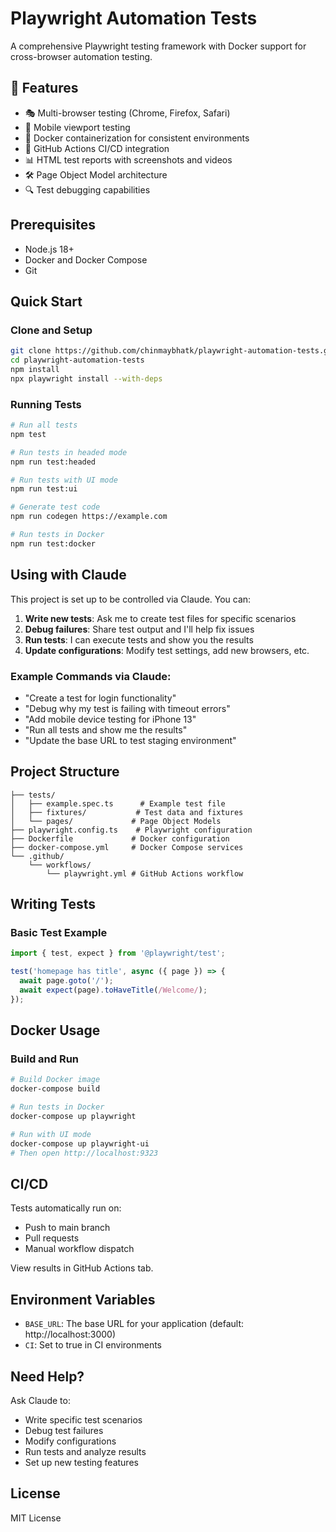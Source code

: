 # Playwright Automation Tests

A comprehensive Playwright testing framework with Docker support for cross-browser automation testing.

## 🚀 Features

- 🎭 Multi-browser testing (Chrome, Firefox, Safari)
- 📱 Mobile viewport testing
- 🐳 Docker containerization for consistent environments
- 🔄 GitHub Actions CI/CD integration
- 📊 HTML test reports with screenshots and videos
- 🛠️ Page Object Model architecture
- 🔍 Test debugging capabilities

## Prerequisites

- Node.js 18+ 
- Docker and Docker Compose
- Git

## Quick Start

### Clone and Setup

```bash
git clone https://github.com/chinmaybhatk/playwright-automation-tests.git
cd playwright-automation-tests
npm install
npx playwright install --with-deps
```

### Running Tests

```bash
# Run all tests
npm test

# Run tests in headed mode
npm run test:headed

# Run tests with UI mode
npm run test:ui

# Generate test code
npm run codegen https://example.com

# Run tests in Docker
npm run test:docker
```

## Using with Claude

This project is set up to be controlled via Claude. You can:

1. **Write new tests**: Ask me to create test files for specific scenarios
2. **Debug failures**: Share test output and I'll help fix issues  
3. **Run tests**: I can execute tests and show you the results
4. **Update configurations**: Modify test settings, add new browsers, etc.

### Example Commands via Claude:

- "Create a test for login functionality"
- "Debug why my test is failing with timeout errors"
- "Add mobile device testing for iPhone 13"
- "Run all tests and show me the results"
- "Update the base URL to test staging environment"

## Project Structure

```
├── tests/
│   ├── example.spec.ts      # Example test file
│   ├── fixtures/           # Test data and fixtures
│   └── pages/             # Page Object Models
├── playwright.config.ts    # Playwright configuration
├── Dockerfile             # Docker configuration
├── docker-compose.yml     # Docker Compose services
└── .github/
    └── workflows/
        └── playwright.yml # GitHub Actions workflow
```

## Writing Tests

### Basic Test Example

```typescript
import { test, expect } from '@playwright/test';

test('homepage has title', async ({ page }) => {
  await page.goto('/');
  await expect(page).toHaveTitle(/Welcome/);
});
```

## Docker Usage

### Build and Run

```bash
# Build Docker image
docker-compose build

# Run tests in Docker
docker-compose up playwright

# Run with UI mode
docker-compose up playwright-ui
# Then open http://localhost:9323
```

## CI/CD

Tests automatically run on:
- Push to main branch
- Pull requests
- Manual workflow dispatch

View results in GitHub Actions tab.

## Environment Variables

- `BASE_URL`: The base URL for your application (default: http://localhost:3000)
- `CI`: Set to true in CI environments

## Need Help?

Ask Claude to:
- Write specific test scenarios
- Debug test failures
- Modify configurations
- Run tests and analyze results
- Set up new testing features

## License

MIT License